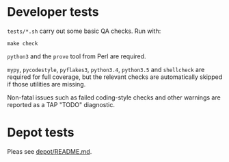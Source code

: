 Developer tests
===============

<!-- This file:
Copyright 2020 Collabora Ltd.
SPDX-License-Identifier: MIT
-->

`tests/*.sh` carry out some basic QA checks. Run with:

    make check

`python3` and the `prove` tool from Perl are required.

`mypy`, `pycodestyle`, `pyflakes3`, `python3.4`, `python3.5` and
`shellcheck` are required for full coverage, but the relevant checks
are automatically skipped if those utilities are missing.

Non-fatal issues such as failed coding-style checks and other warnings
are reported as a TAP "TODO" diagnostic.

Depot tests
===========

Pleas see [depot/README.md](depot/README.md).
